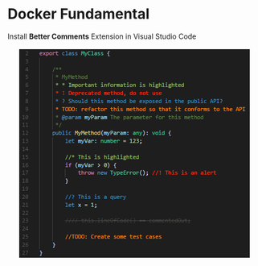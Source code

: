 # Docker Fundamental
Install **Better Comments** Extension in Visual Studio Code<br />
<div style="text-align:center"><img src="bettercomment.png"/></div>